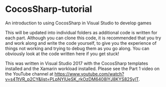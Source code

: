 # CocosSharp-tutorial
An introduction to using CocosSharp in Visual Studio to develop games

This will be updated into individual folders as additional code is written for each part. Although you can clone this code,
it is recommended that you try and work along and write the code yourself, to give you the experience of things not working
and trying to debug them as you go along. You can obviously look at the code written here if you get stuck!

This was written in Visual Studio 2017 with the CocosSharp templates installed and the Xamarin workload installed. Please see
the Part 1 video on the YouTube channel at <https://www.youtube.com/watch?v=s4TtVR_p2CY&list=PLpNYlUeSK_rkOzDM6408IYJ8KYS82SylT>.
